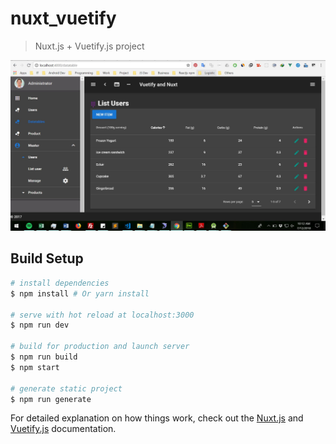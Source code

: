 # nuxt_vuetify

> Nuxt.js + Vuetify.js project

<img src="https://raw.githubusercontent.com/raflesngln/vuetify-nuxt-project/master/Capture.JPG" alt="My cool logo"/>

## Build Setup

``` bash
# install dependencies
$ npm install # Or yarn install

# serve with hot reload at localhost:3000
$ npm run dev

# build for production and launch server
$ npm run build
$ npm start

# generate static project
$ npm run generate
```

For detailed explanation on how things work, check out the [Nuxt.js](https://github.com/nuxt/nuxt.js) and [Vuetify.js](https://vuetifyjs.com/) documentation.

